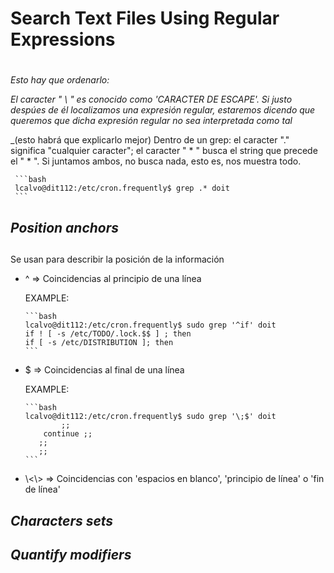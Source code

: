 # Search Text Files Using Regular Expressions <h1> 

*Esto hay que ordenarlo:*

_El caracter " \ " es conocido como 'CARACTER DE ESCAPE'. Si justo despúes de él localizamos una expresión regular, estaremos dicendo que queremos que dicha expresión regular no sea interpretada como tal_

_(esto habrá que explicarlo mejor) Dentro de un grep:  el caracter "." significa "cualquier caracter"; el caracter " * " busca el string que precede el " * ". Si juntamos ambos, no busca nada, esto es, nos muestra todo.

     ```bash
     lcalvo@dit112:/etc/cron.frequently$ grep .* doit
     ```


## *Position anchors* <h2>

Se usan para describir la posición de la información

- ^                 => Coincidencias al principio de una línea

     EXAMPLE: 

      ```bash
      lcalvo@dit112:/etc/cron.frequently$ sudo grep '^if' doit
      if ! [ -s /etc/TODO/.lock.$$ ] ; then
      if [ -s /etc/DISTRIBUTION ]; then
      ```
- $                 => Coincidencias al final de una línea

     EXAMPLE: 

      ```bash
      lcalvo@dit112:/etc/cron.frequently$ sudo grep '\;$' doit
              ;;
          continue ;;
         ;;
         ;;
      ``` 
- \\<\\>            => Coincidencias con 'espacios en blanco', 'principio de línea' o 'fin de línea'


        
  
  
## *Characters sets* <h2>
  
## *Quantify modifiers* <h2>


